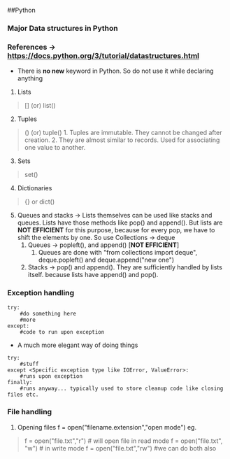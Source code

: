 ##Python

### Major Data structures in Python

### References -> https://docs.python.org/3/tutorial/datastructures.html

* There is **no new** keyword in Python. So do not use it while declaring anything

1. Lists  
> [] (or) list()
2. Tuples  
> () (or) tuple()
	1. Tuples are immutable. They cannot be changed after creation.
	2. They are almost similar to records. Used for associating one value to another.
3. Sets   
> set()
4. Dictionaries 
> {} or dict()
5. Queues and stacks -> Lists themselves can be used like stacks and queues. Lists have those methods like pop() and append(). But lists are **NOT EFFICIENT** for this purpose, because for every pop, we have to shift the elements by one. So use Collections -> deque
	1. Queues -> popleft(), and append() [**NOT EFFICIENT**]
		1. Queues are done with "from collections import deque",
		deque.popleft() and deque.append("new one")
	2. Stacks -> pop() and append(). They are sufficiently handled by lists itself. because lists have append() and pop().



### Exception handling

```
try:
	#do something here
	#more
except:
	#code to run upon exception
```
* A much more elegant way of doing things

```
try:
	#stuff
except <Specific exception type like IOError, ValueError>:
	#runs upon exception
finally:
	#runs anyway... typically used to store cleanup code like closing files etc.
```


### File handling
1. Opening files f = open("filename.extension","open mode")
eg.
> f = open("file.txt","r") # will open file in read mode
> f = open("file.txt", "w") # in write mode
> f = open("file.txt","rw") #we can do both also